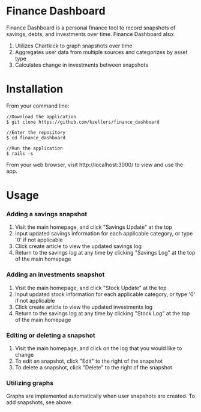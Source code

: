 # Finance Dashboard

Finance Dashboard is a personal finance tool to record snapshots of savings, debts, and investments over time. Finance Dashboard also:
1. Utilizes Chartkick to graph snapshots over time
2. Aggregates user data from multiple sources and categorizes by asset type
3. Calculates change in investments between snapshots

# Installation
From your command line: 
```Clone this repository
//Download the application
$ git clone https://github.com/kzellers/finance_dashboard

//Enter the repository
$ cd finance_dashboard

//Run the application
$ rails -s
```
From your web browser, visit http://localhost:3000/ to view and use the app. 

# Usage
### Adding a savings snapshot
1. Visit the main homepage, and click "Savings Update" at the top
2. Input updated savings information for each applicable category, or type '0' if not applicable
3. Click create article to view the updated savings log 
4. Return to the savings log at any time by clicking "Savings Log" at the top of the main homepage

### Adding an investments snapshot
1. Visit the main homepage, and click "Stock Update" at the top
2. Input updated stock information for each applicable category, or type '0' if not applicable
3. Click create article to view the updated investments log 
4. Return to the savings log at any time by clicking "Stock Log" at the top of the main homepage

### Editing or deleting a snapshot
1. Visit the main homepage, and click on the log that you would like to change
2. To edit an snapshot, click "Edit" to the right of the snapshot
3. To delete a snapshot, click "Delete" to the right of the snapshot

### Utilizing graphs
Graphs are implemented automatically when user snapshots are created. To add snapshots, see above. 








